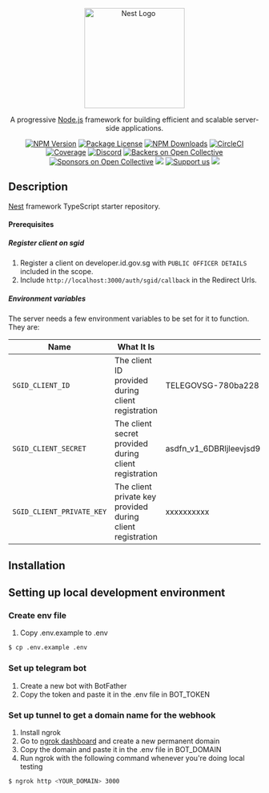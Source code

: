 <p align="center">
  <a href="http://nestjs.com/" target="blank"><img src="https://nestjs.com/img/logo-small.svg" width="200" alt="Nest Logo" /></a>
</p>

[circleci-image]: https://img.shields.io/circleci/build/github/nestjs/nest/master?token=abc123def456
[circleci-url]: https://circleci.com/gh/nestjs/nest

  <p align="center">A progressive <a href="http://nodejs.org" target="_blank">Node.js</a> framework for building efficient and scalable server-side applications.</p>
    <p align="center">
<a href="https://www.npmjs.com/~nestjscore" target="_blank"><img src="https://img.shields.io/npm/v/@nestjs/core.svg" alt="NPM Version" /></a>
<a href="https://www.npmjs.com/~nestjscore" target="_blank"><img src="https://img.shields.io/npm/l/@nestjs/core.svg" alt="Package License" /></a>
<a href="https://www.npmjs.com/~nestjscore" target="_blank"><img src="https://img.shields.io/npm/dm/@nestjs/common.svg" alt="NPM Downloads" /></a>
<a href="https://circleci.com/gh/nestjs/nest" target="_blank"><img src="https://img.shields.io/circleci/build/github/nestjs/nest/master" alt="CircleCI" /></a>
<a href="https://coveralls.io/github/nestjs/nest?branch=master" target="_blank"><img src="https://coveralls.io/repos/github/nestjs/nest/badge.svg?branch=master#9" alt="Coverage" /></a>
<a href="https://discord.gg/G7Qnnhy" target="_blank"><img src="https://img.shields.io/badge/discord-online-brightgreen.svg" alt="Discord"/></a>
<a href="https://opencollective.com/nest#backer" target="_blank"><img src="https://opencollective.com/nest/backers/badge.svg" alt="Backers on Open Collective" /></a>
<a href="https://opencollective.com/nest#sponsor" target="_blank"><img src="https://opencollective.com/nest/sponsors/badge.svg" alt="Sponsors on Open Collective" /></a>
  <a href="https://paypal.me/kamilmysliwiec" target="_blank"><img src="https://img.shields.io/badge/Donate-PayPal-ff3f59.svg"/></a>
    <a href="https://opencollective.com/nest#sponsor"  target="_blank"><img src="https://img.shields.io/badge/Support%20us-Open%20Collective-41B883.svg" alt="Support us"></a>
  <a href="https://twitter.com/nestframework" target="_blank"><img src="https://img.shields.io/twitter/follow/nestframework.svg?style=social&label=Follow"></a>
</p>
  <!--[![Backers on Open Collective](https://opencollective.com/nest/backers/badge.svg)](https://opencollective.com/nest#backer)
  [![Sponsors on Open Collective](https://opencollective.com/nest/sponsors/badge.svg)](https://opencollective.com/nest#sponsor)-->

## Description

[Nest](https://github.com/nestjs/nest) framework TypeScript starter repository.

#### Prerequisites

##### Register client on sgid

1. Register a client on developer.id.gov.sg with `PUBLIC OFFICER DETAILS` included in the scope.
2. Include `http://localhost:3000/auth/sgid/callback` in the Redirect Urls.

##### Environment variables

The server needs a few environment variables to be set for it to function. They are:

| Name                      | What It Is                                                 | Example                                               |
| ------------------------- | ---------------------------------------------------------- | ----------------------------------------------------- |
| `SGID_CLIENT_ID`          | The client ID provided during client registration          | TELEGOVSG-780ba228                                    |
| `SGID_CLIENT_SECRET`      | The client secret provided during client registration      | asdfn_v1_6DBRljleevjsd9DHPThsKDVDSenssCwW9zfA8W2ddf/T |
| `SGID_CLIENT_PRIVATE_KEY` | The client private key provided during client registration | xxxxxxxxxx                                            |

## Installation

## Setting up local development environment
### Create env file
1. Copy .env.example to .env
```bash
$ cp .env.example .env
```
### Set up telegram bot
1. Create a new bot with BotFather
2. Copy the token and paste it in the .env file in BOT_TOKEN

### Set up tunnel to get a domain name for the webhook
1. Install ngrok
2. Go to [ngrok dashboard](https://dashboard.ngrok.com/cloud-edge/domains) and create a new permanent domain
3. Copy the domain and paste it in the .env file in BOT_DOMAIN
4. Run ngrok with the following command whenever you're doing local testing
```bash
$ ngrok http <YOUR_DOMAIN> 3000
```

